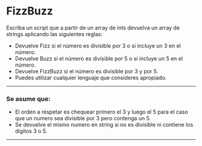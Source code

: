 # FizzBuzz

Escriba un script que a partir de un array de ints devuelva un array de strings aplicando las siguientes reglas:

- Devuelve Fizz si el número es divisible por 3 o si incluye un 3 en el número.
- Devuelve Buzz si el número es divisible por 5 o si incluye un 5 en el número.
- Devuelve FizzBuzz si el número es divisible por 3 y por 5.
- Puedes utilizar cualquier lenguaje que consideres apropiado.

---

### Se asume que:

- El orden a respetar es chequear primero el 3 y luego el 5
  para el caso que un numero sea divisible por 3 pero contenga un 5.
- Se devuelve el mismo numero en string si no es divisible ni contiene los digitos 3 o 5.

---
